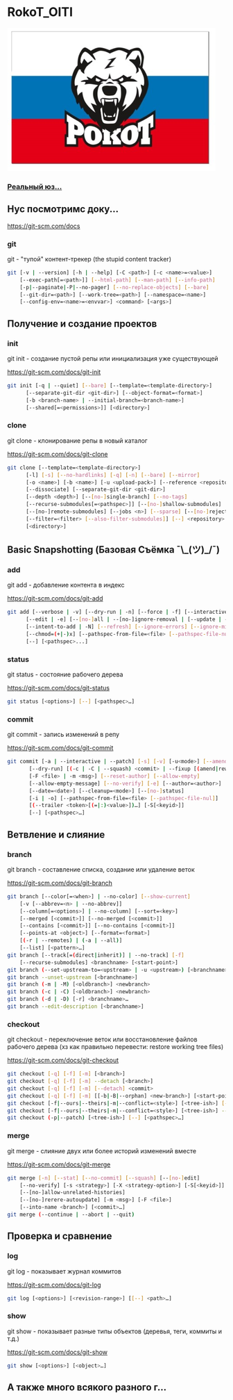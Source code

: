 # RokoT_OITI
![RokoT](./src/SWQPIVC0Hec.jpg)

### [Реальный юз...](./src/create_&_push.md)

## Нус посмотримс доку...
https://git-scm.com/docs

### git
git - "тупой" контент-трекер (the stupid content tracker)

```bash
git [-v | --version] [-h | --help] [-C <path>] [-c <name>=<value>]
    [--exec-path[=<path>]] [--html-path] [--man-path] [--info-path]
    [-p|--paginate|-P|--no-pager] [--no-replace-objects] [--bare]
    [--git-dir=<path>] [--work-tree=<path>] [--namespace=<name>]
    [--config-env=<name>=<envvar>] <command> [<args>]
```

## Получение и создание проектов

### init
git init - создание пустой репы или инициализация уже существующей

https://git-scm.com/docs/git-init
```bash
git init [-q | --quiet] [--bare] [--template=<template-directory>]
	  [--separate-git-dir <git-dir>] [--object-format=<format>]
	  [-b <branch-name> | --initial-branch=<branch-name>]
	  [--shared[=<permissions>]] [<directory>]
```

### clone
git clone - клонирование репы в новый каталог

https://git-scm.com/docs/git-clone
```bash
git clone [--template=<template-directory>]
	  [-l] [-s] [--no-hardlinks] [-q] [-n] [--bare] [--mirror]
	  [-o <name>] [-b <name>] [-u <upload-pack>] [--reference <repository>]
	  [--dissociate] [--separate-git-dir <git-dir>]
	  [--depth <depth>] [--[no-]single-branch] [--no-tags]
	  [--recurse-submodules[=<pathspec>]] [--[no-]shallow-submodules]
	  [--[no-]remote-submodules] [--jobs <n>] [--sparse] [--[no-]reject-shallow]
	  [--filter=<filter> [--also-filter-submodules]] [--] <repository>
	  [<directory>]
```

## Basic Snapshotting (Базовая Съёмка ¯\\\_(ツ)_/¯)

### add
git add - добавление контента в индекс

https://git-scm.com/docs/git-add
```bash
git add [--verbose | -v] [--dry-run | -n] [--force | -f] [--interactive | -i] [--patch | -p]
	  [--edit | -e] [--[no-]all | --[no-]ignore-removal | [--update | -u]] [--sparse]
	  [--intent-to-add | -N] [--refresh] [--ignore-errors] [--ignore-missing] [--renormalize]
	  [--chmod=(+|-)x] [--pathspec-from-file=<file> [--pathspec-file-nul]]
	  [--] [<pathspec>...]
```

### status
git status - состояние рабочего дерева

https://git-scm.com/docs/git-status
```bash
git status [<options>] [--] [<pathspec>…​]
```

### commit
git commit - запись изменений в репу

https://git-scm.com/docs/git-commit
```bash
git commit [-a | --interactive | --patch] [-s] [-v] [-u<mode>] [--amend]
	   [--dry-run] [(-c | -C | --squash) <commit> | --fixup [(amend|reword):]<commit>)]
	   [-F <file> | -m <msg>] [--reset-author] [--allow-empty]
	   [--allow-empty-message] [--no-verify] [-e] [--author=<author>]
	   [--date=<date>] [--cleanup=<mode>] [--[no-]status]
	   [-i | -o] [--pathspec-from-file=<file> [--pathspec-file-nul]]
	   [(--trailer <token>[(=|:)<value>])…​] [-S[<keyid>]]
	   [--] [<pathspec>…​]
```

## Ветвление и слияние

### branch
git branch - составление списка, создание или удаление веток

https://git-scm.com/docs/git-branch
```bash
git branch [--color[=<when>] | --no-color] [--show-current]
	[-v [--abbrev=<n> | --no-abbrev]]
	[--column[=<options>] | --no-column] [--sort=<key>]
	[--merged [<commit>]] [--no-merged [<commit>]]
	[--contains [<commit>]] [--no-contains [<commit>]]
	[--points-at <object>] [--format=<format>]
	[(-r | --remotes) | (-a | --all)]
	[--list] [<pattern>…​]
git branch [--track[=(direct|inherit)] | --no-track] [-f]
	[--recurse-submodules] <branchname> [<start-point>]
git branch (--set-upstream-to=<upstream> | -u <upstream>) [<branchname>]
git branch --unset-upstream [<branchname>]
git branch (-m | -M) [<oldbranch>] <newbranch>
git branch (-c | -C) [<oldbranch>] <newbranch>
git branch (-d | -D) [-r] <branchname>…​
git branch --edit-description [<branchname>]
```

### checkout
git checkout - переключение веток или восстановление файлов рабочего дерева (хз как правильно перевести: restore working tree files)

https://git-scm.com/docs/git-checkout
```bash
git checkout [-q] [-f] [-m] [<branch>]
git checkout [-q] [-f] [-m] --detach [<branch>]
git checkout [-q] [-f] [-m] [--detach] <commit>
git checkout [-q] [-f] [-m] [[-b|-B|--orphan] <new-branch>] [<start-point>]
git checkout [-f|--ours|--theirs|-m|--conflict=<style>] [<tree-ish>] [--] <pathspec>…​
git checkout [-f|--ours|--theirs|-m|--conflict=<style>] [<tree-ish>] --pathspec-from-file=<file> [--pathspec-file-nul]
git checkout (-p|--patch) [<tree-ish>] [--] [<pathspec>…​]
```

### merge
git merge - слияние двух или более историй изменений вместе

https://git-scm.com/docs/git-merge
```bash
git merge [-n] [--stat] [--no-commit] [--squash] [--[no-]edit]
	[--no-verify] [-s <strategy>] [-X <strategy-option>] [-S[<keyid>]]
	[--[no-]allow-unrelated-histories]
	[--[no-]rerere-autoupdate] [-m <msg>] [-F <file>]
	[--into-name <branch>] [<commit>…​]
git merge (--continue | --abort | --quit)
```

## Проверка и сравнение

### log
git log - показывает журнал коммитов

https://git-scm.com/docs/git-log
```bash
git log [<options>] [<revision-range>] [[--] <path>…​]
```

### show
git show - показывает разные типы объектов (деревья, теги, коммиты и т.д.)

https://git-scm.com/docs/git-show
```bash
git show [<options>] [<object>…​]
```

## А также много всякого разного г...